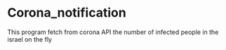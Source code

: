 # Corona_notification
This program fetch from corona API the number of infected people in the israel on the fly 
